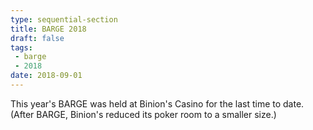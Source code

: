 ```yaml
---
type: sequential-section
title: BARGE 2018
draft: false
tags:
 - barge
 - 2018
date: 2018-09-01
---
```


This year's BARGE was held at Binion's Casino for the last time to date.
(After BARGE, Binion's reduced its poker room to a smaller size.)
